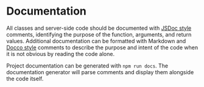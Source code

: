 Documentation
==

All classes and server-side code should be documented with
[JSDoc style](http://usejsdoc.org) comments, identifying the purpose of the
function, arguments, and return values. Additional documentation can be
formatted with Markdown and [Docco style](http://jashkenas.github.io/docco/)
comments to describe the purpose and intent of the code when it is not obvious
by reading the code alone.

Project documentation can be generated with `npm run docs`. The documentation
generator will parse comments and display them alongside the code itself.

